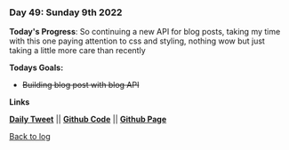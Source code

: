 ### Day 49: Sunday 9th 2022

**Today's Progress**: So continuing a new API for blog posts, taking my time with this one paying attention to css and styling, nothing wow but just taking a little more care than recently

**Todays Goals:** 
- ~~Building blog post with blog API~~

**Links** 

[**Daily Tweet**](https://twitter.com/MrAldoJack/status/1480318356901273603) || [**Github Code**](https://github.com/aldojack/BlogSpace) || [**Github Page**](https://aldojack.github.io/BlogSpace/)

[Back to log](/log.md)